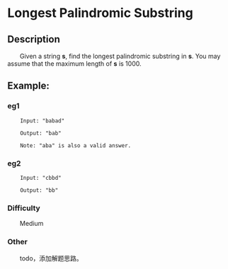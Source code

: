 # Longest Palindromic Substring

## Description

&emsp;&emsp;Given a string **s**, find the longest palindromic substring in **s**. You may assume that the maximum 
length of **s** is 1000.

## Example:

### eg1

``` 
    Input: "babad"
    
    Output: "bab"
    
    Note: "aba" is also a valid answer.
```

### eg2

``` 
    Input: "cbbd"
    
    Output: "bb"
```

### Difficulty

&emsp;&emsp;Medium

### Other

&emsp;&emsp;todo，添加解题思路。